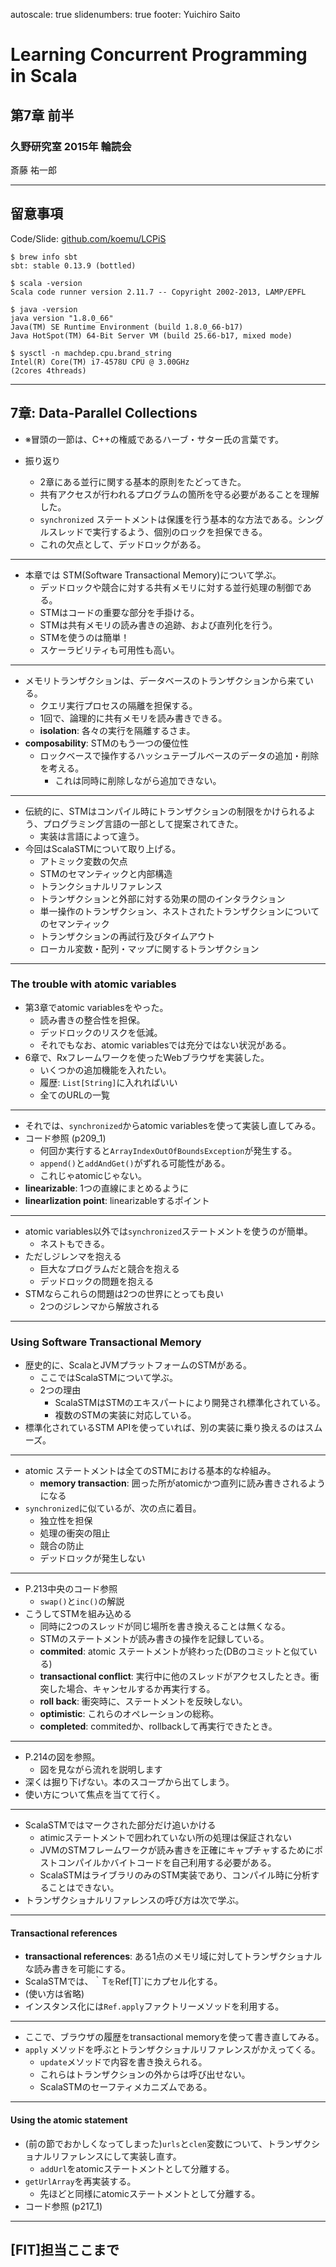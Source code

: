 autoscale: true
slidenumbers: true
footer: Yuichiro Saito

# Learning Concurrent Programming in Scala

## 第7章 前半

### 久野研究室 2015年 輪読会

斎藤 祐一郎

---

## 留意事項

Code/Slide: [github.com/koemu/LCPiS](https://github.com/koemu/LCPiS)

```
$ brew info sbt
sbt: stable 0.13.9 (bottled)

$ scala -version
Scala code runner version 2.11.7 -- Copyright 2002-2013, LAMP/EPFL

$ java -version
java version "1.8.0_66"
Java(TM) SE Runtime Environment (build 1.8.0_66-b17)
Java HotSpot(TM) 64-Bit Server VM (build 25.66-b17, mixed mode)

$ sysctl -n machdep.cpu.brand_string  
Intel(R) Core(TM) i7-4578U CPU @ 3.00GHz
(2cores 4threads)
```

---

## 7章: Data-Parallel Collections

- ※冒頭の一節は、C++の権威であるハーブ・サター氏の言葉です。

- 振り返り
    - 2章にある並行に関する基本的原則をたどってきた。
    - 共有アクセスが行われるプログラムの箇所を守る必要があることを理解した。
    - `synchronized` ステートメントは保護を行う基本的な方法である。シングルスレッドで実行するよう、個別のロックを担保できる。
    -  これの欠点として、デッドロックがある。

---

- 本章では STM(Software Transactional Memory)について学ぶ。
    - デッドロックや競合に対する共有メモリに対する並行処理の制御である。
    - STMはコードの重要な部分を手掛ける。
    - STMは共有メモリの読み書きの追跡、および直列化を行う。
    - STMを使うのは簡単！
    - スケーラビリティも可用性も高い。

---

- メモリトランザクションは、データベースのトランザクションから来ている。
    - クエリ実行プロセスの隔離を担保する。
    - 1回で、論理的に共有メモリを読み書きできる。
    - **isolation**: 各々の実行を隔離するさま。
- **composability**: STMのもう一つの優位性
    - ロックベースで操作するハッシュテーブルベースのデータの追加・削除を考える。
        - これは同時に削除しながら追加できない。

---

- 伝統的に、STMはコンパイル時にトランザクションの制限をかけられるよう、プログラミング言語の一部として提案されてきた。
    - 実装は言語によって違う。
- 今回はScalaSTMについて取り上げる。
    - アトミック変数の欠点
    - STMのセマンティックと内部構造
    - トランクショナルリファレンス
    - トランザクションと外部に対する効果の間のインタラクション
    - 単一操作のトランザクション、ネストされたトランザクションについてのセマンティック
    - トランザクションの再試行及びタイムアウト
    - ローカル変数・配列・マップに関するトランザクション

---

### The trouble with atomic variables

- 第3章でatomic variablesをやった。
    - 読み書きの整合性を担保。
    - デッドロックのリスクを低減。
    - それでもなお、atomic variablesでは充分ではない状況がある。
- 6章で、Rxフレームワークを使ったWebブラウザを実装した。
    - いくつかの追加機能を入れたい。
    - 履歴: `List[String]`に入れればいい
    - 全てのURLの一覧

---

- それでは、`synchronized`からatomic variablesを使って実装し直してみる。
- コード参照 (p209_1)
    - 何回か実行すると`ArrayIndexOutOfBoundsException`が発生する。
    - `append()`と`addAndGet()`がずれる可能性がある。
    - これじゃatomicじゃない。
- **linearizable**: 1つの直線にまとめるように
- **linearlization point**: linearizableするポイント

---

- atomic variables以外では`synchronized`ステートメントを使うのが簡単。
    - ネストもできる。
- ただしジレンマを抱える
    - 巨大なプログラムだと競合を抱える
    - デッドロックの問題を抱える
- STMならこれらの問題は2つの世界にとっても良い
    - 2つのジレンマから解放される

---

### Using Software Transactional Memory

- 歴史的に、ScalaとJVMプラットフォームのSTMがある。
    - ここではScalaSTMについて学ぶ。
    - 2つの理由
        - ScalaSTMはSTMのエキスパートにより開発され標準化されている。
        - 複数のSTMの実装に対応している。
- 標準化されているSTM APIを使っていれば、別の実装に乗り換えるのはスムーズ。

---

- atomic ステートメントは全てのSTMにおける基本的な枠組み。
    - **memory transaction**: 囲った所がatomicかつ直列に読み書きされるようになる
- `synchronized`に似ているが、次の点に着目。
    - 独立性を担保
    - 処理の衝突の阻止
    - 競合の防止
    - デッドロックが発生しない

---

- P.213中央のコード参照
    - `swap()`と`inc()`の解説
- こうしてSTMを組み込める
    - 同時に2つのスレッドが同じ場所を書き換えることは無くなる。
    - STMのステートメントが読み書きの操作を記録している。
    - **commited**: atomic ステートメントが終わった(DBのコミットと似ている)
    - **transactional conflict**: 実行中に他のスレッドがアクセスしたとき。衝突した場合、キャンセルするか再実行する。
    - **roll back**: 衝突時に、ステートメントを反映しない。
    - **optimistic**: これらのオペレーションの総称。
    - **completed**: commitedか、rollbackして再実行できたとき。

---

- P.214の図を参照。
    - 図を見ながら流れを説明します
- 深くは掘り下げない。本のスコープから出てしまう。
- 使い方について焦点を当てて行く。

---

- ScalaSTMではマークされた部分だけ追いかける
    - atimicステートメントで囲われていない所の処理は保証されない
    - JVMのSTMフレームワークが読み書きを正確にキャプチャするためにポストコンパイルかバイトコードを自己利用する必要がある。
    - ScalaSTMはライブラリのみのSTM実装であり、コンパイル時に分析することはできない。
- トランザクショナルリファレンスの呼び方は次で学ぶ。

---

#### Transactional references

- **transactional references**: ある1点のメモリ域に対してトランザクショナルな読み書きを可能にする。
- ScalaSTMでは、｀T`を`Ref[T]`にカプセル化する。
- (使い方は省略)
- インスタンス化には`Ref.apply`ファクトリーメソッドを利用する。

---

- ここで、ブラウザの履歴をtransactional memoryを使って書き直してみる。
- ``apply`` メソッドを呼ぶとトランザクショナルリファレンスがかえってくる。
    - ``update``メソッドで内容を書き換えられる。
    - これらはトランザクションの外からは呼び出せない。
    - ScalaSTMのセーフティメカニズムである。

---

#### Using the atomic statement

- (前の節でおかしくなってしまった)`urls`と`clen`変数について、トランザクショナルリファレンスにして実装し直す。
    - `addUrl`をatomicステートメントとして分離する。
- `getUrlArray`を再実装する。
    - 先ほどと同様にatomicステートメントとして分離する。
- コード参照 (p217_1)

---

## [FIT]担当ここまで
